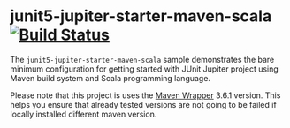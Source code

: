 # junit5-jupiter-starter-maven-scala [![Build Status](https://travis-ci.org/junit-team/junit5-samples.svg?branch=master)](https://travis-ci.org/junit-team/junit5-samples)

The `junit5-jupiter-starter-maven-scala` sample demonstrates the bare minimum configuration for
getting started with JUnit Jupiter project using Maven build system and Scala programming language.

Please note that this project is uses the [Maven Wrapper](https://github.com/takari/maven-wrapper)
3.6.1 version. This helps you ensure that already tested versions are not going to be failed if
locally installed different maven version. 
